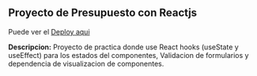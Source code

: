 ##  Proyecto de Presupuesto con Reactjs
Puede ver el [Deploy aqui](https://elated-knuth-278a2c.netlify.app/ "Deploy aqui")

**Descripcion:**  Proyecto de practica donde use React hooks (useState y useEffect) para los estados del componentes, Validacion de formularios y dependencia de visualizacion de componentes. 
